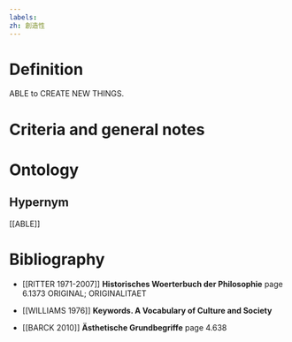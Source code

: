 ```yaml
---
labels: 
zh: 創造性
---
```


# Definition
ABLE to CREATE NEW THINGS.
# Criteria and general notes
# Ontology

## Hypernym
[[ABLE]]
# Bibliography
- [[RITTER 1971-2007]]
**Historisches Woerterbuch der Philosophie** page 6.1373
ORIGINAL; ORIGINALITAET
- [[WILLIAMS 1976]]
**Keywords.  A Vocabulary of Culture and Society** 

- [[BARCK 2010]]
**Ästhetische Grundbegriffe** page 4.638
